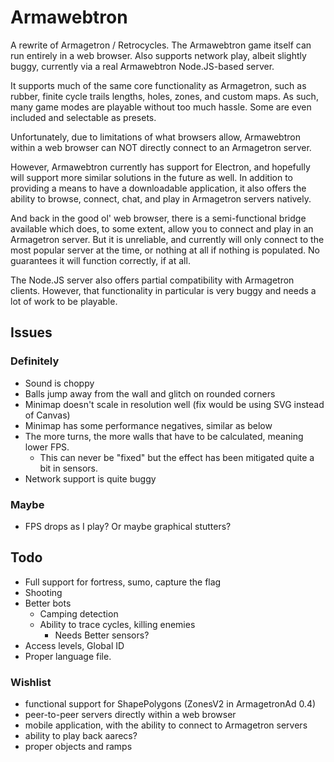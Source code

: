 Armawebtron
===========

A rewrite of Armagetron / Retrocycles. The Armawebtron game itself can run 
entirely in a web browser. Also supports network play, albeit slightly buggy,
currently via a real Armawebtron Node.JS-based server.

It supports much of the same core functionality as Armagetron, such as rubber,
finite cycle trails lengths, holes, zones, and custom maps. As such, many
game modes are playable without too much hassle. Some are even included and
selectable as presets.

Unfortunately, due to limitations of what browsers allow, Armawebtron within
a web browser can NOT directly connect to an Armagetron server.

However, Armawebtron currently has support for Electron, and hopefully will 
support more similar solutions in the future as well. In addition to providing 
a means to have a downloadable application, it also offers the ability to browse,
connect, chat, and play in Armagetron servers natively.

And back in the good ol' web browser, there is a semi-functional bridge available
which does, to some extent, allow you to connect and play in an Armagetron
server. But it is unreliable, and currently will only connect to the most
popular server at the time, or nothing at all if nothing is populated.
No guarantees it will function correctly, if at all.

The Node.JS server also offers partial compatibility with Armagetron clients.
However, that functionality in particular is very buggy and needs a
lot of work to be playable.



## Issues

### Definitely

* Sound is choppy
* Balls jump away from the wall and glitch on rounded corners
* Minimap doesn't scale in resolution well (fix would be using SVG instead of Canvas)
* Minimap has some performance negatives, similar as below
* The more turns, the more walls that have to be calculated, meaning lower FPS.
   - This can never be "fixed" but the effect has been mitigated quite a bit in sensors.
* Network support is quite buggy


### Maybe

* FPS drops as I play? Or maybe graphical stutters?


## Todo

<!--
* Mindistance stabbing
-->
* Full support for fortress, sumo, capture the flag
* Shooting
* Better bots
   + Camping detection
   + Ability to trace cycles, killing enemies
      - Needs Better sensors?
* Access levels, Global ID
* Proper language file.


### Wishlist

* functional support for ShapePolygons (ZonesV2 in ArmagetronAd 0.4)
* peer-to-peer servers directly within a web browser
* mobile application, with the ability to connect to Armagetron servers
* ability to play back aarecs?
* proper objects and ramps

